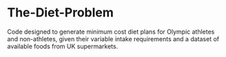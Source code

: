 # The-Diet-Problem
Code designed to generate minimum cost diet plans for Olympic athletes and non-athletes, given their variable intake requirements and a dataset of available foods from UK supermarkets.
